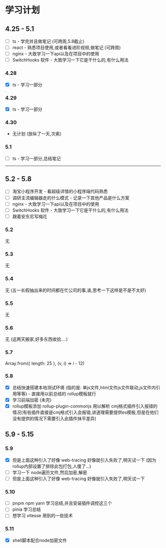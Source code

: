 # 学习计划

## 4.25 - 5.1
- [ ] ts - 学完并且做笔记 (可跨周,5.8截止)
- [ ] react - 熟悉项目使用,或者看看进阶视频,做笔记 (可跨周)
- [ ] nginx - 大致学习一下api以及在项目中的使用
- [ ] SwitchHooks 软件 - 大致学习一下它是干什么的,有什么用法

### 4.28
- [x] ts - 学习一部分

### 4.29
- [x] ts - 学习一部分

### 4.30
- 无计划 (放纵了一天,次奥)

### 5.1
- [ ] ts - 学习一部分,总结笔记

---

## 5.2 - 5.8
- [ ] 淘宝小程序开发 - 看超级详情的小程序端代码熟悉
- [ ] 调研主流编辑器走的什么模式 - 记录一下其他产品是什么方案
- [ ] nginx - 大致学习一下api以及在项目中的使用
- [ ] SwitchHooks 软件 - 大致学习一下它是干什么的,有什么用法
- [ ] 跟着安东尼写梅花

### 5.2
无

### 5.3
无

### 5.4
无 (五一长假抽出来的时间都在忙公司的事,诶,思考一下这样是不是不太好)

### 5.5
无

### 5.6
无 (这两天搬家,好多东西收拾....)

### 5.7
Array.from({ length: 25 }, (v, i) => i - 12)

### 5.8
- [x] 总结快速搭建本地测试环境 (指的是: 单js文件,html文件js文件联动,js文件内引用等等) - 直接用以前总结的 rollup模板就行
- [x] 学习前端加密 (未完)
- [x] rollup模板添加 rollup-plugin-commonjs 用以解析 cmj格式插件引入报错的情况(有些插件直接是cmj格式引入会报错,讲道理需要提供es模板,但是在他们没有提供的情况下需要引入此插件抹平差异)

## 5.9 - 5.15

### 5.9
- [x] 但是上面这种引入了好像 web-tracing 好像就引入失败了,明天试一下 (因为 rollup内部设置了排除此包打包,人傻了...)
- [ ] 学习一下 node遍历文件,然后加密,解密
- [ ] 但是上面这种引入了好像 web-tracing 好像就引入失败了,明天试一下

### 5.10
- [ ] pnpm npm yarn 学习总结,并且安装插件调控这三个
- [ ] pinia 学习总结
- [ ] 想学习 vitesse 用到的一些技术

### 5.11
- [x] shell脚本配合node加密文件

